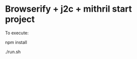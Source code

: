 Browserify + j2c + mithril start project
========================================

To execute:

npm install

./run.sh

